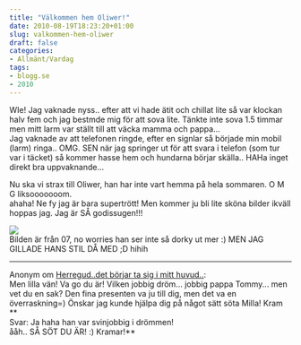 ```yaml
---
title: "Välkommen hem Oliwer!"
date: 2010-08-19T18:23:20+01:00
slug: valkommen-hem-oliwer
draft: false
categories:
- Allmänt/Vardag
tags:
- blogg.se
- 2010
---
```

WIe! Jag vaknade nyss.. efter att vi hade ätit och chillat lite så var klockan halv fem och jag bestmde mig för att sova lite. Tänkte inte sova 1.5 timmar men mitt larm var ställt till att väcka mamma och pappa...  
Jag vaknade av att telefonen ringde, efter en signlar så började min mobil (larm) ringa.. OMG. SEN när jag springer ut för att svara i telefon (som tur var i täcket) så kommer hasse hem och hundarna börjar skälla.. HAHa inget direkt bra uppvaknande...  
  
Nu ska vi strax till Oliwer, han har inte vart hemma på hela sommaren. O M G liksooooooom.  
ahaha! Ne fy jag är bara supertrött! Men kommer ju bli lite sköna bilder ikväll hoppas jag. Jag är SÅ godissugen!!!  
  
![](/assets/images/blogg.se/ollon3mars07_103502701.jpg)  
Bilden är från 07, no worries han ser inte så dorky ut mer :) MEN JAG GILLADE HANS STIL DÅ MED ;D hihih  
  
  

* * *

  
  
Anonym om [Herregud..det börjar ta sig i mitt huvud..](http://camillalovgren.blogg.se/2010/august/herreguddet-borjar-ta-sig-i-mitt-huvud.html):  
Men lilla vän! Va go du är! Vilken jobbig dröm... jobbig pappa Tommy... men vet du en sak? Den fina presenten va ju till dig, men det va en överraskning=) Önskar jag kunde hjälpa dig på något sätt söta Milla! Kram  
**  
Svar: Ja haha han var svinjobbig i drömmen!  
ååh.. SÅ SÖT DU ÄR! :) Kramar!**